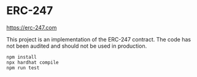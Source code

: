 # ERC-247

https://erc-247.com

This project is an implementation of the ERC-247 contract.
The code has not been audited and should not be used in production.

```shell
npm install
npx hardhat compile
npm run test
```
